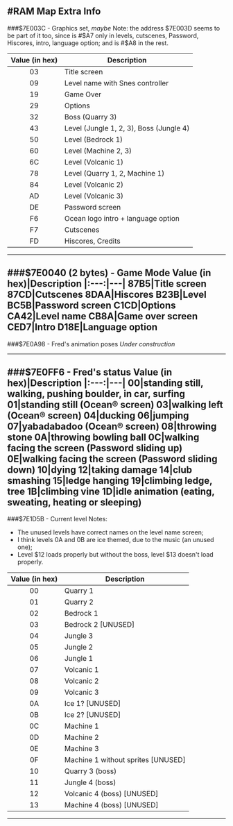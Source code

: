 #RAM Map Extra Info
---
###$7E003C - Graphics set, *_maybe_*
Note: the address $7E003D seems to be part of it too, since is #$A7 only in levels, cutscenes, Password, Hiscores, intro, language option; and is #$A8 in the rest.

Value (in hex)|Description
|:---:|---|
03|Title screen
09|Level name with Snes controller
19|Game Over
29|Options
32|Boss (Quarry 3)
43|Level (Jungle 1, 2, 3), Boss (Jungle 4)
50|Level (Bedrock 1)
60|Level (Machine 2, 3)
6C|Level (Volcanic 1)
78|Level (Quarry 1, 2, Machine 1)
84|Level (Volcanic 2)
AD|Level (Volcanic 3)
DE|Password screen
F6|Ocean logo intro + language option
F7|Cutscenes
FD|Hiscores, Credits
---
###$7E0040 (2 bytes) - Game Mode
Value (in hex)|Description
|:---:|---|
87B5|Title screen
87CD|Cutscenes
8DAA|Hiscores
B23B|Level
BC5B|Password screen
C1CD|Options
CA42|Level name
CB8A|Game over screen
CED7|Intro
D18E|Language option
---
###$7E0A98 - Fred's animation poses
*Under construction*

---
###$7E0FF6 - Fred's status
Value (in hex)|Description
|:---:|---|
00|standing still, walking, pushing boulder, in car, surfing
01|standing still (Ocean® screen)
03|walking left (Ocean® screen)
04|ducking
06|jumping
07|yabadabadoo (Ocean® screen)
08|throwing stone
0A|throwing bowling ball
0C|walking facing the screen (Password sliding up)
0E|walking facing the screen (Password sliding down)
10|dying
12|taking damage
14|club smashing
15|ledge hanging
19|climbing ledge, tree
1B|climbing vine
1D|idle animation (eating, sweating, heating or sleeping)
---
###$7E1D5B - Current level
Notes:
- The unused levels have correct names on the level name screen;
- I think levels 0A and 0B are ice themed, due to the music (an unused one);
- Level $12 loads properly but without the boss, level $13 doesn't load properly.

Value (in hex)|Description
|:---:|---|
00|Quarry 1
01|Quarry 2
02|Bedrock 1
03|Bedrock 2 [UNUSED]
04|Jungle 3
05|Jungle 2
06|Jungle 1
07|Volcanic 1
08|Volcanic 2
09|Volcanic 3
0A|Ice 1? [UNUSED]
0B|Ice 2? [UNUSED]
0C|Machine 1
0D|Machine 2
0E|Machine 3
0F|Machine 1 without sprites [UNUSED]
10|Quarry 3 (boss)
11|Jungle 4 (boss)
12|Volcanic 4 (boss) [UNUSED]
13|Machine 4 (boss) [UNUSED]
---
